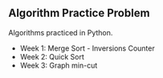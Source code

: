 ## Algorithm Practice Problem
Algorithms practiced in Python.

- Week 1: Merge Sort - Inversions Counter
- Week 2: Quick Sort
- Week 3: Graph min-cut
